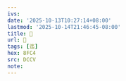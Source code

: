 ```yaml
---
ivs:
date: '2025-10-13T10:27:14+08:00'
lastmod: '2025-10-14T21:46:45-08:00'
title: 􁿐
url: 􁿐
tags: [迄]
hex: 8FC4
src: DCCV
note:
---
```


